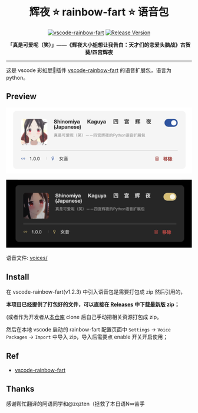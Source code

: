 <h1 align="center">
辉夜 ⭐️ rainbow-fart ⭐️ 语音包
</h1>

<p align="center">
  <a href="https://github.com/SaekiRaku/vscode-rainbow-fart" target="_blank" rel="noopener noreferrer"><img src="https://img.shields.io/badge/vscode--rainbow--fart-%E2%89%A5_v1.2.3-brightgreen.svg" alt="vscode-rainbow-fart" /></a>
  <a href="https://github.com/Currycurrycurry/Shinomiya-Kaguya-rainbow-fart/releases/" target="_blank" rel="noopener noreferrer"><img src="https://img.shields.io/github/v/release/Currycurrycurry/Shinomiya-Kaguya-rainbow-fart.svg" alt="Release Version" /></a>
</p>

<p align="center">
<strong>「真是可爱呢（笑）」——《辉夜大小姐想让我告白：天才们的恋爱头脑战》古贺葵/四宫辉夜</strong>
</p>

---

这是 vscode 彩虹屁🌈插件 [vscode-rainbow-fart](https://github.com/SaekiRaku/vscode-rainbow-fart) 的语音扩展包，语言为python。

## Preview

![kaguya](./preview/kaguya.jpg)

![kaguya](./preview/kaguya2.jpg)

语音文件: [voices/](./voices/)


## Install

在 vscode-rainbow-fart(v1.2.3) 中引入语音包是需要打包成 zip 然后引用的，

**本项目已经提供了打包好的文件，可以直接在 [Releases](https://github.com/Currycurrycurry/Shinomiya-Kaguya-rainbow-fart/releases/) 中下载最新版 zip；**

(或者作为开发者从[本仓库](https://github.com/Currycurrycurry/Shinomiya-Kaguya-rainbow-fart) clone 后自己手动把相关资源打包成 zip。

然后在本地 vscode 启动的 rainbow-fart 配置页面中 `Settings` -> `Voice Packages` -> `Import` 中导入 zip，导入后需要点 enable 开关开启使用；


## Ref

- [vscode-rainbow-fart](https://github.com/SaekiRaku/vscode-rainbow-fart)



## Thanks

感谢帮忙翻译的阿语同学和@zqzten（拯救了本日语N∞苦手

